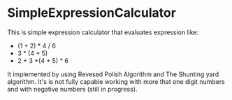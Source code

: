 # SimpleExpressionCalculator

This is simple expression calculator that evaluates expression like:
- (1 + 2) * 4 / 6 
- 3 * (4 + 5)
- 2 + 3 +(4 + 5) * 6

It implemented by using Revesed Polish Algorithm and The Shunting yard algorithm.
It's is not fully capable working with more that one digit numbers and with negative numbers (still in progress).

